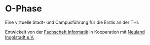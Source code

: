# O-Phase

Eine virtuelle Stadt- und Campusführung für die Erstis an der THI.

Entwickelt von der [Fachschaft Informatik](https://www.thi.de/hochschule/ueber-uns/hochschulgremien/studierendenvertretung) in Kooperation mit [Neuland Ingolstadt e.V.](https://neuland-ingolstadt.de/)
